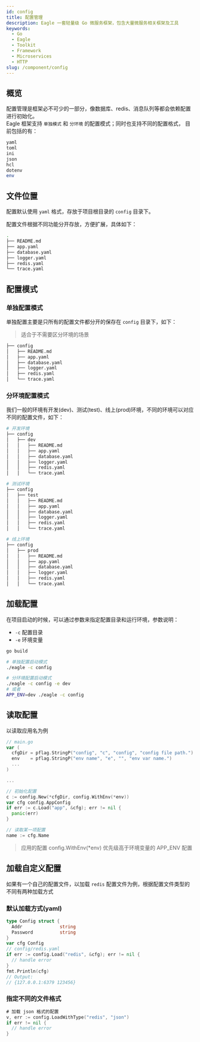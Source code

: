 ```yaml
---
id: config
title: 配置管理
description: Eagle 一套轻量级 Go 微服务框架，包含大量微服务相关框架及工具
keywords:
  - Go
  - Eagle
  - Toolkit
  - Framework
  - Microservices
  - HTTP
slug: /component/config
---
```


## 概览

配置管理是框架必不可少的一部分，像数据库、redis、消息队列等都会依赖配置进行初始化。  
Eagle 框架支持 `单独模式` 和 `分环境` 的配置模式；同时也支持不同的配置格式，
目前包括的有：

```bash
yaml
toml
ini
json
hcl
dotenv
env
```

## 文件位置

配置默认使用 `yaml` 格式，存放于项目根目录的 `config` 目录下。

配置文件根据不同功能分开存放，方便扩展，具体如下：

```bash
.
├── README.md
├── app.yaml
├── database.yaml
├── logger.yaml
├── redis.yaml
└── trace.yaml

```

## 配置模式

### 单独配置模式

单独配置主要是只所有的配置文件都分开的保存在 `config` 目录下，如下：

> 适合于不需要区分环境的场景

```bash
├── config
│   ├── README.md
│   ├── app.yaml
│   ├── database.yaml
│   ├── logger.yaml
│   ├── redis.yaml
│   └── trace.yaml
```

### 分环境配置模式

我们一般的环境有开发(dev)、测试(test)、线上(prod)环境，不同的环境可以对应不同的配置文件，如下：

```bash
# 开发环境
├── config
│   ├── dev
│   │   ├── README.md
│   │   ├── app.yaml
│   │   ├── database.yaml
│   │   ├── logger.yaml
│   │   ├── redis.yaml
│   │   └── trace.yaml

# 测试环境
├── config
│   ├── test
│   │   ├── README.md
│   │   ├── app.yaml
│   │   ├── database.yaml
│   │   ├── logger.yaml
│   │   ├── redis.yaml
│   │   └── trace.yaml

# 线上环境
├── config
│   ├── prod
│   │   ├── README.md
│   │   ├── app.yaml
│   │   ├── database.yaml
│   │   ├── logger.yaml
│   │   ├── redis.yaml
│   │   └── trace.yaml
```

## 加载配置

在项目启动的时候，可以通过参数来指定配置目录和运行环境，参数说明：

- `-c` 配置目录
- `-e` 环境变量

```bash
go build

# 单独配置启动模式
./eagle -c config

# 分环境配置启动模式
./eagle -c config -e dev
# 或者
APP_ENV=dev ./eagle -c config
```

## 读取配置

以读取应用名为例

```go
// main.go
var (
  cfgDir = pflag.StringP("config", "c", "config", "config file path.")
  env    = pflag.StringP("env name", "e", "", "env var name.")
  ...
)

...

// 初始化配置
c := config.New(*cfgDir, config.WithEnv(*env))
var cfg config.AppConfig
if err := c.Load("app", &cfg); err != nil {
  panic(err)
}

// 读取某一项配置
name := cfg.Name
```

> 应用的配置 config.WithEnv(*env) 优先级高于环境变量的 APP_ENV 配置


## 加载自定义配置

如果有一个自己的配置文件，以加载 `redis` 配置文件为例，根据配置文件类型的不同有两种加载方式

### 默认加载方式(yaml)

```go
type Config struct {
  Addr              string
  Password          string
}
var cfg Config
// config/redis.yaml
if err := config.Load("redis", &cfg); err != nil {
  // handle error
}
fmt.Println(cfg)
// Output:
// {127.0.0.1:6379 123456}
```

### 指定不同的文件格式

```go
# 加载 json 格式的配置
v, err := config.LoadWithType("redis", "json")
if err != nil {
  // handle error
}
```
